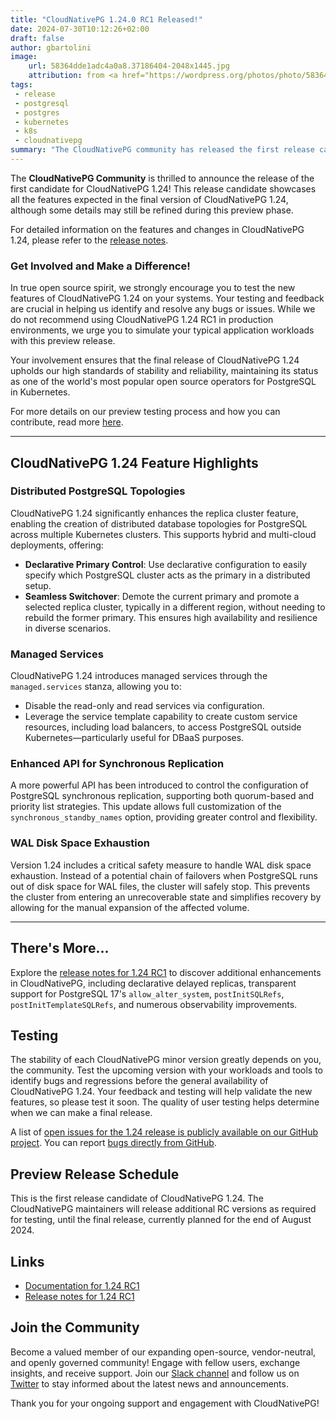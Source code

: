 ```yaml
---
title: "CloudNativePG 1.24.0 RC1 Released!"
date: 2024-07-30T10:12:26+02:00
draft: false
author: gbartolini
image:
    url: 58364dde1adc4a0a8.37186404-2048x1445.jpg
    attribution: from <a href="https://wordpress.org/photos/photo/58364dde1a/">Saurabh</a>
tags:
 - release
 - postgresql
 - postgres
 - kubernetes
 - k8s
 - cloudnativepg
summary: "The CloudNativePG community has released the first release candidate of CloudNativePG 1.24. Help us test new features in preview like distributed PostgreSQL topologies, managed services, enhanced API for synchronous replication, and WAL disk space safeguards."
---
```

The **CloudNativePG Community** is thrilled to announce the release of the
first candidate for CloudNativePG 1.24! This release candidate showcases all
the features expected in the final version of CloudNativePG 1.24, although some
details may still be refined during this preview phase.

For detailed information on the features and changes in CloudNativePG 1.24,
please refer to the [release notes](https://cloudnative-pg.io/documentation/preview/release_notes/v1.24/).

### Get Involved and Make a Difference!

In true open source spirit, we strongly encourage you to test the new features
of CloudNativePG 1.24 on your systems. Your testing and feedback are crucial in
helping us identify and resolve any bugs or issues. While we do not recommend
using CloudNativePG 1.24 RC1 in production environments, we urge you to
simulate your typical application workloads with this preview release.

Your involvement ensures that the final release of CloudNativePG 1.24 upholds
our high standards of stability and reliability, maintaining its status as one
of the world's most popular open source operators for PostgreSQL in Kubernetes.

For more details on our preview testing process and how you can contribute,
read more [here](https://cloudnative-pg.io/documentation/current/preview_version).

---

## CloudNativePG 1.24 Feature Highlights

### Distributed PostgreSQL Topologies

CloudNativePG 1.24 significantly enhances the replica cluster feature, enabling
the creation of distributed database topologies for PostgreSQL across multiple
Kubernetes clusters. This supports hybrid and multi-cloud deployments,
offering:

- **Declarative Primary Control**: Use declarative configuration to easily
  specify which PostgreSQL cluster acts as the primary in a distributed setup.
- **Seamless Switchover**: Demote the current primary and promote a selected
  replica cluster, typically in a different region, without needing to rebuild
  the former primary. This ensures high availability and resilience in diverse
  scenarios.

### Managed Services

CloudNativePG 1.24 introduces managed services through the `managed.services`
stanza, allowing you to:

- Disable the read-only and read services via configuration.
- Leverage the service template capability to create custom service resources,
  including load balancers, to access PostgreSQL outside
  Kubernetes—particularly useful for DBaaS purposes.

### Enhanced API for Synchronous Replication

A more powerful API has been introduced to control the configuration of
PostgreSQL synchronous replication, supporting both quorum-based and priority
list strategies. This update allows full customization of the
`synchronous_standby_names` option, providing greater control and flexibility.

### WAL Disk Space Exhaustion

Version 1.24 includes a critical safety measure to handle WAL disk space
exhaustion. Instead of a potential chain of failovers when PostgreSQL runs out
of disk space for WAL files, the cluster will safely stop. This prevents the
cluster from entering an unrecoverable state and simplifies recovery by
allowing for the manual expansion of the affected volume.

---

## There's More...

Explore the [release notes for 1.24 RC1](https://cloudnative-pg.io/documentation/preview/release_notes/1.24/)
to discover additional enhancements in CloudNativePG, including declarative
delayed replicas, transparent support for PostgreSQL 17's `allow_alter_system`,
`postInitSQLRefs`, `postInitTemplateSQLRefs`, and numerous observability
improvements.

## Testing

The stability of each CloudNativePG minor version greatly depends on you, the
community. Test the upcoming version with your workloads and tools to identify
bugs and regressions before the general availability of CloudNativePG 1.24.
Your feedback and testing will help validate the new features, so please test
it soon. The quality of user testing helps determine when we can make a final
release.

A list of [open issues for the 1.24 release is publicly available on our GitHub project](https://github.com/cloudnative-pg/cloudnative-pg/issues?q=is%3Aopen+is%3Aissue+milestone%3A1.24.0).
You can report [bugs directly from GitHub](https://github.com/cloudnative-pg/cloudnative-pg/issues/new/choose).

## Preview Release Schedule

This is the first release candidate of CloudNativePG 1.24. The CloudNativePG
maintainers will release additional RC versions as required for testing, until
the final release, currently planned for the end of August 2024.

## Links

- [Documentation for 1.24 RC1](https://cloudnative-pg.io/documentation/preview/)
- [Release notes for 1.24 RC1](https://cloudnative-pg.io/documentation/preview/release_notes/1.24/)

## Join the Community

Become a valued member of our expanding open-source, vendor-neutral, and openly
governed community! Engage with fellow users, exchange insights, and receive
support. Join our [Slack channel](https://join.slack.com/t/cloudnativepg/shared_invite/zt-2ij5hagfo-B04EQ9DUlGFzD6GEHDqE0g)
and follow us on [Twitter](https://twitter.com/CloudNativePg) to stay informed
about the latest news and announcements.

Thank you for your ongoing support and engagement with CloudNativePG!

<!--
# About CloudNativePG

[CloudNativePG](https://cloudnative-pg.io) stands as a groundbreaking
open-source Kubernetes Operator designed explicitly for PostgreSQL workloads.
Seamlessly orchestrating the entire life cycle of a PostgreSQL cluster,
CloudNativePG takes charge from bootstrapping and configuration to ensuring
high availability, connection routing, and comprehensive backup and disaster
recovery mechanisms.
Leveraging PostgreSQL's native streaming replication, CloudNativePG efficiently
distributes data across pods, nodes, and zones, utilizing standard Kubernetes
patterns. This enables seamless scaling of replicas in a Kubernetes-native
manner, with the operator autonomously and safely reconfiguring replication as
needed.
Originally conceived and supported by [EDB](https://www.enterprisedb.com/),
CloudNativePG represents a paradigm shift in managing PostgreSQL workloads
within Kubernetes environments.

-->
<!--
Tweet
🚀 Exciting news! CloudNativePG 1.24.0 RC1 is here! Test new features like distributed PostgreSQL topologies, managed services, enhanced API for synchronous replication, and WAL disk space safeguards. Your feedback is crucial!

LINK

#CloudNativePG #PostgreSQL #Kubernetes #OpenSource

--->
<!--
LinkedIn
🚀 **Exciting News! CloudNativePG 1.24.0 RC1 Released!** 🚀

The CloudNativePG Community is thrilled to announce the release of the first candidate for CloudNativePG 1.24! This release candidate introduces powerful new features, including:

🔹 **Distributed PostgreSQL Topologies** for hybrid and multi-cloud deployments
🔹 **Managed Services** for custom service resources and DBaaS
🔹 **Enhanced API for Synchronous Replication**
🔹 **WAL Disk Space Exhaustion Safeguards**

This is our first attempt ever of a preview release.

We invite you to test this preview release and provide feedback to help us ensure a stable and reliable final version. Your input is invaluable!

LINK

Join our vibrant community, share your insights, and stay updated on the latest developments by following us and joining our Slack channel.

#CloudNativePG #PostgreSQL #Kubernetes #OpenSource #ReleaseCandidate
-->
